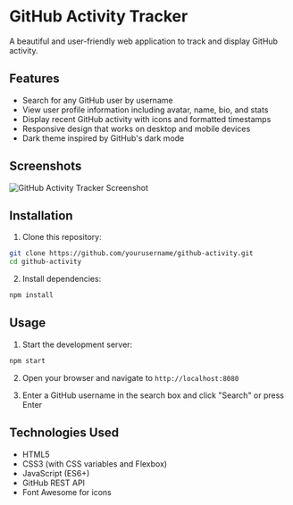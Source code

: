 # GitHub Activity Tracker

A beautiful and user-friendly web application to track and display GitHub activity.

## Features

- Search for any GitHub user by username
- View user profile information including avatar, name, bio, and stats
- Display recent GitHub activity with icons and formatted timestamps
- Responsive design that works on desktop and mobile devices
- Dark theme inspired by GitHub's dark mode

## Screenshots

![GitHub Activity Tracker Screenshot](https://via.placeholder.com/800x450.png?text=GitHub+Activity+Tracker)

## Installation

1. Clone this repository:

```bash
git clone https://github.com/yourusername/github-activity.git
cd github-activity
```

2. Install dependencies:

```bash
npm install
```

## Usage

1. Start the development server:

```bash
npm start
```

2. Open your browser and navigate to `http://localhost:8080`

3. Enter a GitHub username in the search box and click "Search" or press Enter

## Technologies Used

- HTML5
- CSS3 (with CSS variables and Flexbox)
- JavaScript (ES6+)
- GitHub REST API
- Font Awesome for icons

